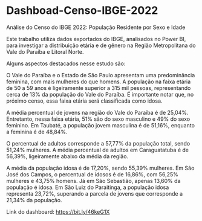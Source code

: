 # Dashboad-Censo-IBGE-2022
Análise do Censo do IBGE 2022: População Residente por Sexo e Idade

Este trabalho utiliza dados exportados do IBGE, analisados no Power BI, para investigar a distribuição etária e de gênero na Região Metropolitana do Vale do Paraíba e Litoral Norte.

Alguns aspectos destacados nesse estudo são:

O Vale do Paraíba e o Estado de São Paulo apresentam uma predominância feminina, com mais mulheres do que homens. A população na faixa etária de 50 a 59 anos é ligeiramente superior a 315 mil pessoas, representando cerca de 13% da população do Vale do Paraíba. É importante notar que, no próximo censo, essa faixa etária será classificada como idosa.

A média percentual de jovens na região do Vale do Paraíba é de 25,04%. Entretanto, nessa faixa etária, 51% são do sexo masculino e 49% do sexo feminino. Em Taubaté, a população jovem masculina é de 51,16%, enquanto a feminina é de 48,84%.

O percentual de adultos corresponde a 57,77% da população total, sendo 51,24% mulheres. A média percentual de adultos em Caraguatatuba é de 56,39%, ligeiramente abaixo da média da região.

A média da população idosa é de 17,20%, sendo 55,39% mulheres. Em São José dos Campos, o percentual de idosos é de 16,86%, com 56,25% mulheres e 43,75% homens. Já em São Sebastião, apenas 13,60% da população é idosa. Em São Luiz do Paraitinga, a população idosa representa 23,72%, superando a parcela de jovens que corresponde a 21,34% da população.

Link do dashboard: https://bit.ly/46keG1X
